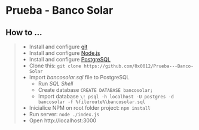 # Prueba - Banco Solar  
## How to ...
> * Install and configure [git](https://git-scm.com/)
> * Install and configure [Node.js](https://nodejs.org/)
> * Install and configure [PostgreSQL](https://www.postgresql.org/)
> * Clone this: `git clone https://github.com/0x0012/Prueba---Banco-Solar`
> * Import *bancosolar.sql* file to PostgreSQL
>   * Run *SQL Shell*
>   * Create database `CREATE DATABASE bancosolar;`
>   * Import database `\! psql -h localhost -U postgres -d bancosolar -f %fileroute%\bancosolar.sql`
> * Inicialice NPM on root folder project: `npm install`
> * Run server: `node ./index.js`
> * Open http://localhost:3000